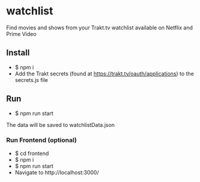 # watchlist
Find movies and shows from your Trakt.tv watchlist available on Netflix and Prime Video

## Install
- $ npm i
- Add the Trakt secrets (found at https://trakt.tv/oauth/applications) to the secrets.js file

## Run
- $ npm run start

The data will be saved to watchlistData.json

### Run Frontend (optional)
- $ cd frontend 
- $ npm i
- $ npm run start 
- Navigate to http://localhost:3000/ 
